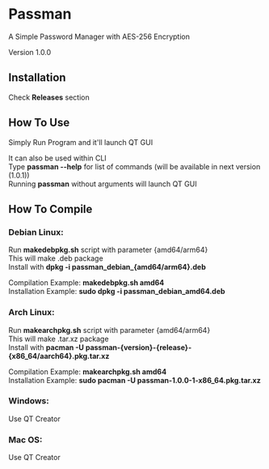 # Passman
A Simple Password Manager with AES-256 Encryption<br />

Version 1.0.0


## Installation
Check **Releases** section


## How To Use
Simply Run Program and it'll launch QT GUI<br />

It can also be used within CLI<br />
Type **passman --help** for list of commands (will be available in next version (1.0.1))<br />
Running **passman** without arguments will launch QT GUI


## How To Compile

### Debian Linux:
Run **makedebpkg.sh** script with parameter {amd64/arm64}<br />
This will make .deb package<br />
Install with **dpkg -i passman_debian_{amd64/arm64}.deb**<br />

Compilation Example: **makedebpkg.sh amd64**<br />
Installation Example: **sudo dpkg -i passman_debian_amd64.deb**<br />

### Arch Linux:
Run **makearchpkg.sh** script with parameter {amd64/arm64}<br />
This will make .tar.xz package<br />
Install with **pacman -U passman-{version}-{release}-{x86_64/aarch64}.pkg.tar.xz**<br />

Compilation Example: **makearchpkg.sh amd64**<br />
Installation Example: **sudo pacman -U passman-1.0.0-1-x86_64.pkg.tar.xz**<br />

### Windows:
Use QT Creator

### Mac OS:
Use QT Creator
